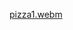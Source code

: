 [pizza1.webm](https://user-images.githubusercontent.com/34592747/cfa98e54-721c-4b9c-b962-688e09db684f.webm)
